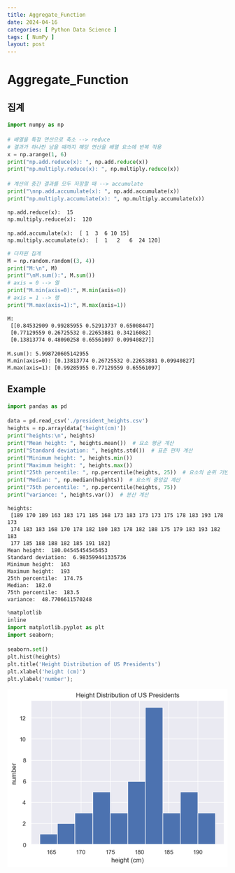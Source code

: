 ```yaml
---
title: Aggregate_Function
date: 2024-04-16
categories: [ Python Data Science ]
tags: [ NumPy ]
layout: post
---
```


# Aggregate_Function

## 집계

```python
import numpy as np

# 배열을 특정 연산으로 축소 --> reduce
# 결과가 하나만 남을 때까지 해당 연산을 배열 요소에 반복 적용
x = np.arange(1, 6)
print("np.add.reduce(x): ", np.add.reduce(x))
print("np.multiply.reduce(x): ", np.multiply.reduce(x))

# 계산의 중간 결과를 모두 저장할 때 --> accumulate
print("\nnp.add.accumulate(x): ", np.add.accumulate(x))
print("np.multiply.accumulate(x): ", np.multiply.accumulate(x))
```

    np.add.reduce(x):  15
    np.multiply.reduce(x):  120
    
    np.add.accumulate(x):  [ 1  3  6 10 15]
    np.multiply.accumulate(x):  [  1   2   6  24 120]

```python
# 다차원 집계
M = np.random.random((3, 4))
print("M:\n", M)
print("\nM.sum():", M.sum())
# axis = 0 --> 열
print("M.min(axis=0):", M.min(axis=0))
# axis = 1 --> 행
print("M.max(axis=1):", M.max(axis=1))
```

    M:
     [[0.84532909 0.99285955 0.52913737 0.65008447]
     [0.77129559 0.26725532 0.22653881 0.34216082]
     [0.13813774 0.48090258 0.65561097 0.09940827]]
    
    M.sum(): 5.998720605142955
    M.min(axis=0): [0.13813774 0.26725532 0.22653881 0.09940827]
    M.max(axis=1): [0.99285955 0.77129559 0.65561097]

## Example

```python
import pandas as pd

data = pd.read_csv('./president_heights.csv')
heights = np.array(data['height(cm)'])
print("heights:\n", heights)
print("Mean height: ", heights.mean())  # 요소 평균 계산
print("Standard deviation: ", heights.std())  # 표준 편차 계산
print("Minimum height: ", heights.min())
print("Maximum height: ", heights.max())
print("25th percentile: ", np.percentile(heights, 25))  # 요소의 순위 기반 백분위 수 계산
print("Median: ", np.median(heights))  # 요소의 중앙값 계산
print("75th percentile: ", np.percentile(heights, 75))
print("variance: ", heights.var())  # 분산 계산
```

    heights:
     [189 170 189 163 183 171 185 168 173 183 173 173 175 178 183 193 178 173
     174 183 183 168 170 178 182 180 183 178 182 188 175 179 183 193 182 183
     177 185 188 188 182 185 191 182]
    Mean height:  180.04545454545453
    Standard deviation:  6.983599441335736
    Minimum height:  163
    Maximum height:  193
    25th percentile:  174.75
    Median:  182.0
    75th percentile:  183.5
    variance:  48.7706611570248

```python
%matplotlib
inline
import matplotlib.pyplot as plt
import seaborn;

seaborn.set()
plt.hist(heights)
plt.title('Height Distribution of US Presidents')
plt.xlabel('height (cm)')
plt.ylabel('number');
```

![png](_posts/Aggregate_Function_files/Aggregate_Function_6_0.png)
    

